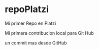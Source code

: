 # repoPlatzi
Mi primer Repo en Platzi

Mi primera contribucion local para Git Hub

un commit mas desde GitHub
